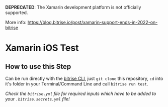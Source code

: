 **DEPRECATED**: The Xamarin development platform is not officially supported. 

More info: https://blog.bitrise.io/post/xamarin-support-ends-in-2022-on-bitrise

# Xamarin iOS Test

## How to use this Step

Can be run directly with the [bitrise CLI](https://github.com/bitrise-io/bitrise),
just `git clone` this repository, `cd` into it's folder in your Terminal/Command Line
and call `bitrise run test`.

*Check the `bitrise.yml` file for required inputs which have to be
added to your `.bitrise.secrets.yml` file!*
